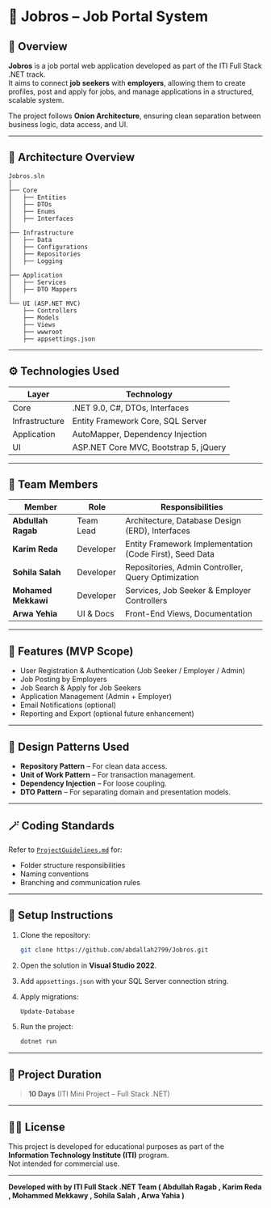 
# 💼 Jobros – Job Portal System

## 📖 Overview
**Jobros** is a job portal web application developed as part of the ITI Full Stack .NET track.  
It aims to connect **job seekers** with **employers**, allowing them to create profiles, post and apply for jobs, and manage applications in a structured, scalable system.

The project follows **Onion Architecture**, ensuring clean separation between business logic, data access, and UI.

---

## 🧱 Architecture Overview

```
Jobros.sln
│
├── Core
│   ├── Entities
│   ├── DTOs
│   ├── Enums
│   ├── Interfaces
│
├── Infrastructure
│   ├── Data
│   ├── Configurations
│   ├── Repositories
│   ├── Logging
│
├── Application
│   ├── Services
│   ├── DTO Mappers
│
└── UI (ASP.NET MVC)
    ├── Controllers
    ├── Models
    ├── Views
    ├── wwwroot
    ├── appsettings.json
```

---

## ⚙️ Technologies Used

| Layer | Technology |
|--------|-------------|
| Core | .NET 9.0, C#, DTOs, Interfaces |
| Infrastructure | Entity Framework Core, SQL Server |
| Application | AutoMapper, Dependency Injection |
| UI | ASP.NET Core MVC, Bootstrap 5, jQuery |

---

## 👥 Team Members

| Member | Role | Responsibilities |
|--------|------|------------------|
| **Abdullah Ragab** | Team Lead | Architecture, Database Design (ERD), Interfaces |
| **Karim Reda** | Developer | Entity Framework Implementation (Code First), Seed Data |
| **Sohila Salah** | Developer | Repositories, Admin Controller, Query Optimization |
| **Mohamed Mekkawi** | Developer | Services, Job Seeker & Employer Controllers |
| **Arwa Yehia** | UI & Docs | Front-End Views, Documentation |

---

## 🚀 Features (MVP Scope)

- User Registration & Authentication (Job Seeker / Employer / Admin)
- Job Posting by Employers
- Job Search & Apply for Job Seekers
- Application Management (Admin + Employer)
- Email Notifications (optional)
- Reporting and Export (optional future enhancement)

---

## 🧩 Design Patterns Used
- **Repository Pattern** – For clean data access.  
- **Unit of Work Pattern** – For transaction management.  
- **Dependency Injection** – For loose coupling.  
- **DTO Pattern** – For separating domain and presentation models.

---

## 🪄 Coding Standards
Refer to [`ProjectGuidelines.md`](./ProjectGuidelines.md) for:
- Folder structure responsibilities  
- Naming conventions  
- Branching and communication rules  

---

## 🧰 Setup Instructions

1. Clone the repository:
   ```bash
   git clone https://github.com/abdallah2799/Jobros.git
   ```

2. Open the solution in **Visual Studio 2022**.

3. Add `appsettings.json` with your SQL Server connection string.

4. Apply migrations:
   ```bash
   Update-Database
   ```

5. Run the project:
   ```bash
   dotnet run
   ```

---

## 📅 Project Duration
> **10 Days** (ITI Mini Project – Full Stack .NET)

---

## 🧑‍💻 License
This project is developed for educational purposes as part of the **Information Technology Institute (ITI)** program.  
Not intended for commercial use.

---
**Developed with by ITI Full Stack .NET Team ( Abdullah Ragab , Karim Reda , Mohammed Mekkawy , Sohila Salah , Arwa Yahia )**
